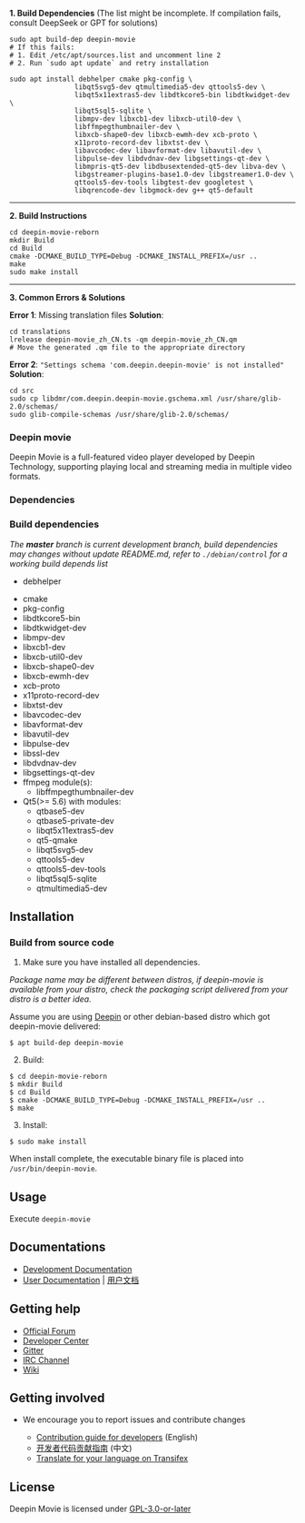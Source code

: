 **1. Build Dependencies** (The list might be incomplete. If compilation fails, consult DeepSeek or GPT for solutions)

```
sudo apt build-dep deepin-movie  
# If this fails:  
# 1. Edit /etc/apt/sources.list and uncomment line 2  
# 2. Run `sudo apt update` and retry installation  

sudo apt install debhelper cmake pkg-config \  
                libqt5svg5-dev qtmultimedia5-dev qttools5-dev \  
                libqt5x11extras5-dev libdtkcore5-bin libdtkwidget-dev \  
                libqt5sql5-sqlite \  
                libmpv-dev libxcb1-dev libxcb-util0-dev \  
                libffmpegthumbnailer-dev \  
                libxcb-shape0-dev libxcb-ewmh-dev xcb-proto \  
                x11proto-record-dev libxtst-dev \  
                libavcodec-dev libavformat-dev libavutil-dev \  
                libpulse-dev libdvdnav-dev libgsettings-qt-dev \  
                libmpris-qt5-dev libdbusextended-qt5-dev libva-dev \  
                libgstreamer-plugins-base1.0-dev libgstreamer1.0-dev \  
                qttools5-dev-tools libgtest-dev googletest \  
                libqrencode-dev libgmock-dev g++ qt5-default  
```
------

**2. Build Instructions**

```
cd deepin-movie-reborn  
mkdir Build  
cd Build  
cmake -DCMAKE_BUILD_TYPE=Debug -DCMAKE_INSTALL_PREFIX=/usr ..  
make  
sudo make install  
```

------

**3. Common Errors & Solutions**

**Error 1**: Missing translation files
**Solution**:

```
cd translations  
lrelease deepin-movie_zh_CN.ts -qm deepin-movie_zh_CN.qm  
# Move the generated .qm file to the appropriate directory  
```

**Error 2**: `"Settings schema 'com.deepin.deepin-movie' is not installed"`
**Solution**:

```
cd src  
sudo cp libdmr/com.deepin.deepin-movie.gschema.xml /usr/share/glib-2.0/schemas/  
sudo glib-compile-schemas /usr/share/glib-2.0/schemas/  
```

### Deepin movie

Deepin Movie is a full-featured video player developed by Deepin Technology, supporting playing local and streaming media in multiple video formats.

### Dependencies

### Build dependencies

_The **master** branch is current development branch, build dependencies may changes without update README.md, refer to `./debian/control` for a working build depends list_

- debhelper

* cmake
* pkg-config
* libdtkcore5-bin
* libdtkwidget-dev
* libmpv-dev
* libxcb1-dev
* libxcb-util0-dev
* libxcb-shape0-dev
* libxcb-ewmh-dev
* xcb-proto
* x11proto-record-dev
* libxtst-dev
* libavcodec-dev
* libavformat-dev
* libavutil-dev
* libpulse-dev
* libssl-dev
* libdvdnav-dev
* libgsettings-qt-dev
* ffmpeg module(s):
  - libffmpegthumbnailer-dev
* Qt5(>= 5.6) with modules:
  - qtbase5-dev
  - qtbase5-private-dev
  - libqt5x11extras5-dev
  - qt5-qmake
  - libqt5svg5-dev
  - qttools5-dev
  - qttools5-dev-tools
  - libqt5sql5-sqlite
  - qtmultimedia5-dev

## Installation 

### Build from source code

1. Make sure you have installed all dependencies.

_Package name may be different between distros, if deepin-movie is available from your distro, check the packaging script delivered from your distro is a better idea._

Assume you are using [Deepin](https://distrowatch.com/table.php?distribution=deepin) or other debian-based distro which got deepin-movie delivered:

``` 
$ apt build-dep deepin-movie
```

2. Build:

```
$ cd deepin-movie-reborn
$ mkdir Build
$ cd Build
$ cmake -DCMAKE_BUILD_TYPE=Debug -DCMAKE_INSTALL_PREFIX=/usr ..
$ make
```

3. Install:
```
$ sudo make install
```

When install complete, the executable binary file is placed into `/usr/bin/deepin-movie`.

## Usage

Execute `deepin-movie`

## Documentations

 - [Development Documentation](https://linuxdeepin.github.io/deepin-movie/)
 - [User Documentation](https://wikidev.uniontech.com/index.php?title=%E5%BD%B1%E9%99%A2) | [用户文档](https://wikidev.uniontech.com/index.php?title=%E5%BD%B1%E9%99%A2)

## Getting help

* [Official Forum](https://bbs.uniontech.com/)
 * [Developer Center](https://github.com/linuxdeepin/developer-center)
 * [Gitter](https://gitter.im/orgs/linuxdeepin/rooms)
 * [IRC Channel](https://webchat.freenode.net/?channels=deepin)
 * [Wiki](https://wikidev.uniontech.com/)

## Getting involved

* We encourage you to report issues and contribute changes

   - [Contribution guide for developers](https://github.com/linuxdeepin/developer-center/wiki/Contribution-Guidelines-for-Developers-en) (English)
   - [开发者代码贡献指南](https://github.com/linuxdeepin/developer-center/wiki/Contribution-Guidelines-for-Developers) (中文)
   - [Translate for your language on Transifex](https://www.transifex.com/linuxdeepin/deepin-movie/)

## License

Deepin Movie is licensed under [GPL-3.0-or-later](LICENSE)
